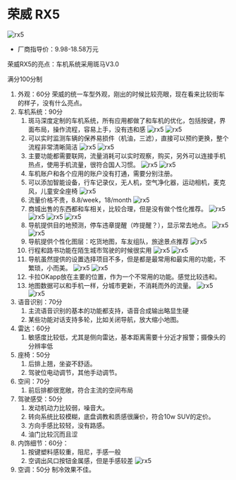 # 荣威 RX5

![rx5](images/rx5.jpg)



* 厂商指导价：9.98-18.58万元


荣威RX5的亮点：车机系统采用斑马V3.0

满分100分制
1. 外观：60分 荣威的统一车型外观，刚出的时候比较亮眼，现在看来比较街车的样子，没有什么亮点。
2. 车机系统：90分
    1. 斑马深度定制的车机系统，所有应用都做了和车机的优化，包括按键，界面布局，操作流程，容易上手，没有违和感
    ![rx5](images/ic.jpg)
    ![rx5](images/hu1.jpg)
    2. 可以实时监测车辆的保养易损件（机油，三滤），直接可以预约更换，整个流程非常清晰简洁
    ![rx5](images/IMG_2925.JPG)
    ![rx5](images/IMG_2926.JPG)
    3. 主要功能都需要联网，流量消耗可以实时观察，购买，另外可以连接手机热点，使用手机流量，很符合国人习惯。
    ![rx5](images/IMG_2936.JPG)
    ![rx5](images/IMG_2937.JPG)
    4. 车机账户和各个应用的账户没有打通，需要分别注册。
    5. 可以添加智能设备，行车记录仪，无人机，空气净化器，运动相机，麦克风，儿童安全座椅
    ![rx5](images/IMG_2923.JPG)
    6. 流量价格不贵，8.8/week，18/month 
    ![rx5](images/IMG_2924.JPG)
    7. 商城出售的东西都和车相关，比较合理，但是没有做个性化推荐。
    ![rx5](images/IMG_2938.JPG)
    ![rx5](images/IMG_2939.JPG)
    ![rx5](images/IMG_2940.JPG)
    ![rx5](images/IMG_2941.JPG)
    8. 导航提供目的地预测，停车违章提醒（咋提醒？），显示常去地点。
    ![rx5](images/IMG_2944.JPG)
    ![rx5](images/IMG_2945.JPG)
    9. 导航提供个性化图层：吃货地图，车友组队，旅途景点推荐
    ![rx5](images/IMG_2950.JPG)
    10. 行程和路书功能在陌生城市驾驶的时候很实用
    ![rx5](images/IMG_2954.JPG)
    ![rx5](images/IMG_2955.JPG)
    11. 导航虽然提供的设置选择项目不多，但是都是最常用和最实用的功能，不繁琐，小而美。
    ![rx5](images/IMG_2942.JPG)
    ![rx5](images/IMG_2943.JPG)
    12. 卡拉OKapp放在主要的位置，作为一个不常用的功能。感觉比较违和。
    13. 地图数据可以和手机一样，分城市更新，不消耗而外的流量。
    ![rx5](images/IMG_2948.JPG)
    ![rx5](images/IMG_2949.JPG)
3. 语音识别：70分
    1. 主流语音识别的基本的功能都支持，语音合成输出略显生硬
    2. 某些功能对话支持多轮，比如关闭导航，放大缩小地图。
4. 雷达：60分
    1. 敏感度比较低，尤其是侧向雷达，基本距离需要十分近才报警；摄像头的分辨率低
5. 座椅：50分
    1. 后排上翘，坐姿不舒适。
    2. 驾驶位电动调节，其他手动调节。
6. 空间：70分
    1. 前后排都很宽敞，符合主流的空间布局
7. 驾驶感受：50分
    1. 发动机动力比较弱，噪音大。
    2. 转向系统比较模糊，底盘调教和质感很廉价，符合10w SUV的定价。
    3. 方向手感比较轻，没有路感。
    4. 油门比较沉而且涩
8. 内饰细节：60分：
    1. 按键塑料感较重，阻尼，手感一般
    2. 空调出风口按钮金属感，但是手感较差
    ![rx5](images/kongtiao.jpg)
9. 空调：50分 制冷效果不佳。

